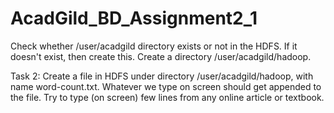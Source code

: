 # AcadGild_BD_Assignment2_1
Check whether /user/acadgild directory exists or not in the HDFS.
If it doesn't exist, then create this.
Create a directory /user/acadgild/hadoop.

Task 2:
Create a file in HDFS under directory /user/acadgild/hadoop, with name word-count.txt.
Whatever we type on screen should get appended to the file.
Try to type (on screen) few lines from any online article or textbook.

